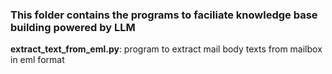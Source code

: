 ### This folder contains the programs to faciliate knowledge base building powered by LLM

**extract_text_from_eml.py**: program to extract mail body texts from mailbox in eml format
